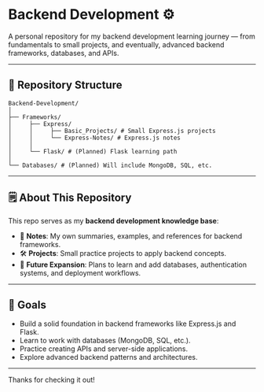 # Backend Development ⚙️

A personal repository for my backend development learning journey — from fundamentals to small projects, and eventually, advanced backend frameworks, databases, and APIs.

---

## 📂 Repository Structure

```
Backend-Development/
│
├── Frameworks/
│     ├── Express/
│     │     ├── Basic_Projects/ # Small Express.js projects
│     │     └── Express-Notes/ # Express.js notes
│     │
│     └── Flask/ # (Planned) Flask learning path
│
└── Databases/ # (Planned) Will include MongoDB, SQL, etc.
```

---

## 🗒 About This Repository

This repo serves as my **backend development knowledge base**:
- 📝 **Notes**: My own summaries, examples, and references for backend frameworks.
- 🛠 **Projects**: Small practice projects to apply backend concepts.
- 🚀 **Future Expansion**: Plans to learn and add databases, authentication systems, and deployment workflows.

---

## 🎯 Goals

- Build a solid foundation in backend frameworks like Express.js and Flask.
- Learn to work with databases (MongoDB, SQL, etc.).
- Practice creating APIs and server-side applications.
- Explore advanced backend patterns and architectures.

---

Thanks for checking it out!
